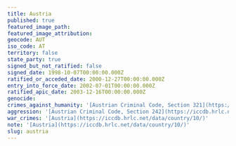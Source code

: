 ```yaml
---
title: Austria
published: true
featured_image_path:
featured_image_attribution:
geocode: AUT
iso_code: AT
territory: false
state_party: true
signed_but_not_ratified: false
signed_date: 1998-10-07T00:00:00.000Z
ratified_or_acceded_date: 2000-12-27T00:00:00.000Z
entry_into_force_date: 2002-07-01T00:00:00.000Z
ratified_apic_date: 2003-12-16T00:00:00.000Z
genocide:
crimes_against_humanity: '[Austrian Criminal Code, Section 321](https://iccdb.hrlc.net/data/doc/112/)'
aggression: '[Austrian Criminal Code, Section 242](https://iccdb.hrlc.net/data/doc/112/)'
war_crimes: '[Austria](https://iccdb.hrlc.net/data/country/10/)'
note: '[Austria](https://iccdb.hrlc.net/data/country/10/)'
slug: austria
---
```



